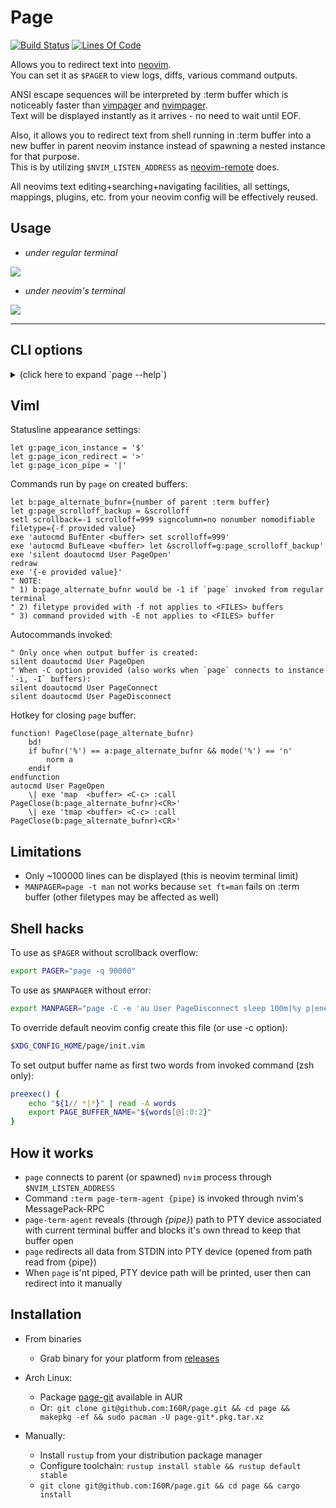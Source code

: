 # Page

[![Build Status](https://travis-ci.org/I60R/page.svg?branch=master)](https://travis-ci.org/I60R/page)
[![Lines Of Code](https://tokei.rs/b1/github/I60R/page)](https://github.com/I60R/page)

Allows you to redirect text into [neovim](https://github.com/neovim/neovim).  
You can set it as `$PAGER` to view logs, diffs, various command outputs.  
  
ANSI escape sequences will be interpreted by :term buffer which is noticeably faster than [vimpager](https://github.com/rkitover/vimpager) and [nvimpager](https://github.com/lucc/nvimpager).  
Text will be displayed instantly as it arrives - no need to wait until EOF.  

Also, it allows you to redirect text from shell running in :term buffer into a new buffer in parent neovim instance instead of spawning a nested instance for that purpose.  
This is by utilizing `$NVIM_LISTEN_ADDRESS` as [neovim-remote](https://github.com/mhinz/neovim-remote) does.  
  
All neovims text editing+searching+navigating facilities, all settings, mappings, plugins, etc. from your neovim config will be effectively reused.


## Usage

* *under regular terminal*

![](https://imgur.com/lxDCPpn.gif)

* *under neovim's terminal*

![](https://i.imgur.com/rcLEM6X.gif)

---


## CLI options

<details><summary> (click here to expand `page --help`)</summary>

```
USAGE:
    page [FLAGS] [OPTIONS] [FILES]...

FLAGS:
    -o               Create and use new output buffer (to display text from page stdin) [implied]
    -p               Print path to buffer pty (to redirect `command > /path/to/output`) [implied when page not piped]
    -b               Return back to current buffer
    -B               Return back to current buffer and enter INSERT mode
    -f               Follow output instead of keeping top position (like `tail -f`)
    -F               Follow output instead of keeping top position also for each of <FILES>
    -W               Flush redirecting protection that prevents from producing junk and possible corruption of files by
                     invoking commands like "unset NVIM_LISTEN_ADDRESS && ls > $(page -E q)" where "$(page -E q)" part
                     not evaluates into /path/to/sink as expected but instead into neovim UI, which consists of a bunch
                     of escape characters and strings. Many useless files could be created then and even overwriting of
                     existed file might occur. To prevent that, a path to temporary directory is printed first, which
                     causes "command > directory ..." to fail early as it's impossible to redirect text into directory.
                     [env:PAGE_REDIRECTION_PROTECT: (0 to disable)]
    -C               Enable PageConnect PageDisconnect autocommands
    -r               Split right with ratio: window_width  * 3 / (<r-provided> + 1)
    -l               Split left  with ratio: window_width  * 3 / (<l-provided> + 1)
    -u               Split above with ratio: window_height * 3 / (<u-provided> + 1)
    -d               Split below with ratio: window_height * 3 / (<d-provided> + 1)
    -h, --help       Prints help information
    -V, --version    Prints version information

OPTIONS:
    -a <address>                 Neovim session address [env: NVIM_LISTEN_ADDRESS=/tmp/nvimUbj1Sg/0]
    -A <arguments>               Neovim arguments for new child process [env: NVIM_PAGE_ARGS=]
    -c <config>                  Neovim config path for new child process [file:$XDG_CONFIG_HOME/page/init.vim]
    -e <command>                 Run command in output buffer after it's created
    -E <command_post>            Run command in output buffer after it's created or connected as instance
    -i <instance>                Connect or create named output buffer. When connected, new content overwrites previous
    -I <instance_append>         Connect or create named output buffer. When connected, new content appends to previous
    -x <instance_close>          Close instance buffer with this name if exist [revokes implied options]
    -n <name>                    Set output buffer name (displayed in statusline) [env: PAGE_BUFFER_NAME=page --help]
    -t <filetype>                Set output buffer filetype (for syntax highlighting) [default: pager]
    -R <split_right_cols>        Split right and resize to <split_right_cols> columns
    -L <split_left_cols>         Split left  and resize to <split_left_cols>  columns
    -U <split_above_rows>        Split above and resize to <split_above_rows> rows
    -D <split_below_rows>        Split below and resize to <split_below_rows> rows

ARGS:
    <FILES>...    Open provided files in separate buffers [revokes implied options]
```
</details>


## Viml

Statusline appearance settings:

```viml
let g:page_icon_instance = '$'
let g:page_icon_redirect = '>'
let g:page_icon_pipe = '|'
```

Commands run by `page` on created buffers:

```viml
let b:page_alternate_bufnr={number of parent :term buffer}
let g:page_scrolloff_backup = &scrolloff
setl scrollback=-1 scrolloff=999 signcolumn=no nonumber nomodifiable filetype={-f provided value}
exe 'autocmd BufEnter <buffer> set scrolloff=999'
exe 'autocmd BufLeave <buffer> let &scrolloff=g:page_scrolloff_backup'
exe 'silent doautocmd User PageOpen'
redraw
exe '{-e provided value}'
" NOTE:
" 1) b:page_alternate_bufnr would be -1 if `page` invoked from regular terminal
" 2) filetype provided with -f not applies to <FILES> buffers
" 3) command provided with -E not applies to <FILES> buffer
```

Autocommands invoked:

```viml
" Only once when output buffer is created:
silent doautocmd User PageOpen
" When -C option provided (also works when `page` connects to instance `-i, -I` buffers):
silent doautocmd User PageConnect
silent doautocmd User PageDisconnect
```

Hotkey for closing `page` buffer:

```viml
function! PageClose(page_alternate_bufnr)
    bd!
    if bufnr('%') == a:page_alternate_bufnr && mode('%') == 'n'
        norm a
    endif
endfunction
autocmd User PageOpen
    \| exe 'map  <buffer> <C-c> :call PageClose(b:page_alternate_bufnr)<CR>'
    \| exe 'tmap <buffer> <C-c> :call PageClose(b:page_alternate_bufnr)<CR>'
```


## Limitations

* Only ~100000 lines can be displayed (this is neovim terminal limit)
* `MANPAGER=page -t man` not works because `set ft=man` fails on :term buffer (other filetypes may be affected as well)


## Shell hacks

To use as `$PAGER` without scrollback overflow:

```zsh
export PAGER="page -q 90000"
```

To use as `$MANPAGER` without error:

```zsh
export MANPAGER="page -C -e 'au User PageDisconnect sleep 100m|%y p|enew! |bd! #|pu p|set ft=man'"
```

To override default neovim config create this file (or use -c option):

```zsh
$XDG_CONFIG_HOME/page/init.vim
```

To set output buffer name as first two words from invoked command (zsh only):

```zsh
preexec() {
    echo "${1// *|*}" | read -A words
    export PAGE_BUFFER_NAME="${words[@]:0:2}"
}
```


## How it works

* `page` connects to parent (or spawned) `nvim` process through `$NVIM_LISTEN_ADDRESS`
* Command `:term page-term-agent {pipe}` is invoked through nvim's MessagePack-RPC
* `page-term-agent` reveals (through *{pipe}*) path to PTY device associated with current terminal buffer and blocks it's own thread to keep that buffer open
* `page` redirects all data from STDIN into PTY device (opened from path read from {pipe})
* When `page` is'nt piped, PTY device path will be printed, user then can redirect into it manually


## Installation

* From binaries
    * Grab binary for your platform from [releases](https://github.com/I60R/page/releases)

* Arch Linux:
    * Package [page-git](https://aur.archlinux.org/packages/page-git/) available in AUR
    * Or:` git clone git@github.com:I60R/page.git && cd page && makepkg -ef && sudo pacman -U page-git*.pkg.tar.xz`

* Manually:
    * Install `rustup` from your distribution package manager
    * Configure toolchain: `rustup install stable && rustup default stable`
    * `git clone git@github.com:I60R/page.git && cd page && cargo install`
